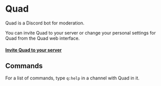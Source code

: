 # Quad
Quad is a Discord bot for moderation.

You can invite Quad to your server or change your personal settings for Quad from the Quad web interface.

#### [Invite Quad to your server](https://quad.vicr123.com)

## Commands
For a list of commands, type `q:help` in a channel with Quad in it.
